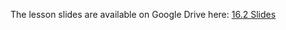 The lesson slides are available on Google Drive here: [16.2 Slides](https://docs.google.com/presentation/d/1NxJmYzXTOXFWvSZ3yXwhsq-X49zYBQj3qWotXAotz9I)
